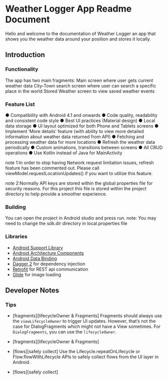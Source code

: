 Weather Logger App Readme Document
===========================================================
Hello and welcome to the documentation of Weather Logger an app that shows you the weather data around your position and stores it locally.

Introduction
-------------

### Functionality
The app has two main fragments: 
    Main screen where user gets current weather data
    City-Town search screen where user can search a specific place in the world
    Stored Weather screen to view saved weather events

### Feature List
● Compatibility with Android 4.1 and onwards
● Code quality, readability and consistent code style
● Best UI practices (Material design)
● Local data storage
● UI layout optimized for both Phone and Tablets screens
● Implement ‘More details’ feature (with ability to view more detailed information
about weather data returned from API)
● Fetching and processing weather data for more locations
● Refresh the weather data periodically
● Custom animations, transitions between screens
● All CRUD operations
● Use Kotlin instead of Java for MainActivity

note 1:In order to stop having Network request limitation issues, refresh feature has been commented out. 
Please call viewModel.requestLocationUpdates() if you want to utilize this feature.

note 2:Normally API keys are stored within the global properties file for security reasons.
For this project this file is stored within the project directory to help provide a smoother experience. 


### Building
You can open the project in Android studio and press run.
note: You may need to change the sdk.dir directory in local.properties file

### Libraries
* [Android Support Library][support-lib]
* [Android Architecture Components][arch]
* [Android Data Binding][data-binding]
* [Dagger 2][dagger2] for dependency injection
* [Retrofit][retrofit] for REST api communication
* [Glide][glide] for image loading


[mockwebserver]: https://github.com/square/okhttp/tree/master/mockwebserver
[support-lib]: https://developer.android.com/topic/libraries/support-library/index.html
[arch]: https://developer.android.com/arch
[data-binding]: https://developer.android.com/topic/libraries/data-binding/index.html
[dagger2]: https://google.github.io/dagger
[retrofit]: http://square.github.io/retrofit
[glide]: https://github.com/bumptech/glide

Developer Notes
-------------
[architecture]: https://developer.android.com/jetpack/guide#recommended-app-arch
[coroutines]: https://developer.android.com/kotlin/coroutines/coroutines-best-practices#coroutines-data-layer
[coroutines-dev-summit]: https://medium.com/androiddevelopers/lessons-learnt-using-coroutines-flow-4a6b285c0d06

### Tips

* [fragments][lifecycleOwner & Fragments]
  Fragments should always use the `viewLifecycleOwner` to trigger UI updates.
  However, that’s not the case for DialogFragments which might not have a View sometimes.
  For `DialogFragments`, you can use the `lifecycleOwner`.
* [fragments][lifecycleOwner & Fragments]

* [flows][safely collect]
  Use the Lifecycle.repeatOnLifecycle or Flow.flowWithLifecycle APIs to safely collect flows from the UI layer in Android.
* [flows][safely collect]